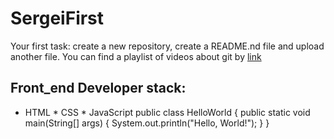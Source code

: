 # SergeiFirst

Your first task: create a new repository, create a README.nd file and upload another file.
You can find a playlist of videos about git by [link](https://www.youtube.com/watch?v=KS80Knz-1Z4)
## Front_end Developer stack:
* HTML
﻿﻿* CSS
﻿﻿* JavaScript
public class HelloWorld {
    public static void main(String[] args) {
        System.out.println("Hello, World!");
    }
}

